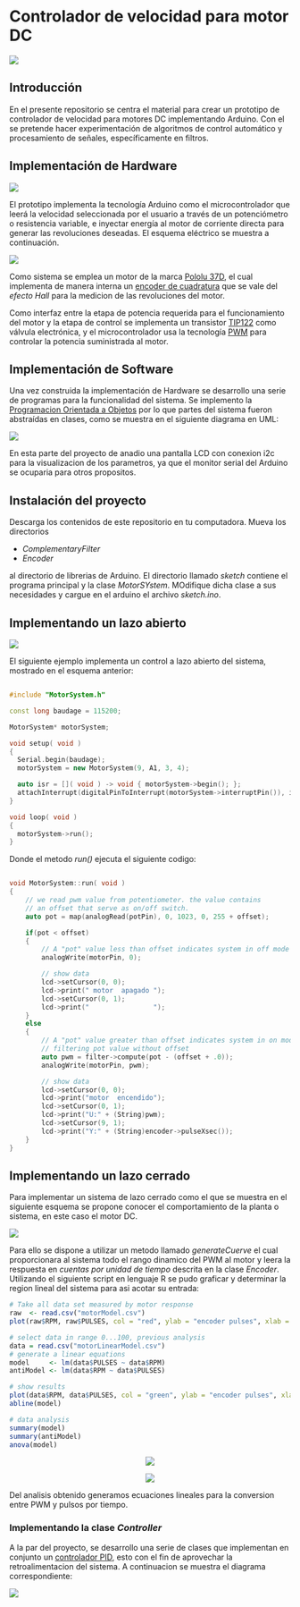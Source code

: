 # Controlador de velocidad para motor DC

![](https://github.com/NinoRataDeCMasMas/Controlador-de-velocidad-para-motor-DC/blob/master/schematics/prototype.jpg)

## Introducción
En el presente repositorio se centra el material para crear un prototipo de controlador de velocidad para motores DC implementando Arduino. Con el se pretende hacer experimentación de algoritmos de control automático y procesamiento de señales, específicamente en filtros.

## Implementación de Hardware

![](https://github.com/NinoRataDeCMasMas/Controlador-de-velocidad-para-motor-DC/blob/master/schematics/schematic.png)

El prototipo implementa la tecnología Arduino como el microcontrolador que leerá la velocidad seleccionada por el usuario a través de un potenciómetro o resistencia variable, e inyectar energía al motor de corriente directa para generar las revoluciones deseadas. El esquema eléctrico se muestra a continuación.

![](https://github.com/NinoRataDeCMasMas/Controlador-de-velocidad-para-motor-DC/blob/master/schematics/diagram.png)

Como sistema se emplea un motor de la marca [Pololu 37D](https://www.pololu.com/category/116/37d-mm-metal-gearmotors), el cual implementa de manera interna un [encoder de cuadratura](https://www.puntoflotante.net/FUNCIONAMIENTO-ENCODER-CUADRATURA-EFECTO-HALL.htm) que se vale del _efecto Hall_ para la medicion de las revoluciones del motor.

Como interfaz entre la etapa de potencia requerida para el funcionamiento del motor y la etapa de control se implementa un transistor [TIP122](https://www.onsemi.com/pub/Collateral/TIP120-D.PDF) como válvula electrónica, y el microcontrolador usa la tecnología [PWM](https://es.wikipedia.org/wiki/Modulaci%C3%B3n_por_ancho_de_pulsos) para controlar la potencia suministrada al motor.

## Implementación de Software

Una vez construida la implementación de Hardware se desarrollo una serie de programas para la funcionalidad del sistema. Se implemento la [Programacion Orientada a Objetos](https://es.wikipedia.org/wiki/Programaci%C3%B3n_orientada_a_objetos) por lo que partes del sistema fueron abstraídas en clases, como se muestra en el siguiente diagrama en UML:

![](https://github.com/NinoRataDeCMasMas/Controlador-de-velocidad-para-motor-DC/blob/master/schematics/motorSystemClass.png)

En esta parte del proyecto de anadio una pantalla LCD con conexion i2c para la visualizacion de los parametros, ya que el monitor serial del Arduino se ocuparia para otros propositos.

## Instalación del proyecto
Descarga los contenidos de este repositorio en tu computadora. Mueva los directorios
 * _ComplementaryFilter_
 * _Encoder_

al directorio de librerias de Arduino. El directorio llamado _sketch_ contiene el programa principal y la clase _MotorSYstem_. MOdifique dicha clase a sus necesidades y cargue en el arduino el archivo _sketch.ino_. 

## Implementando un lazo abierto

![](https://github.com/NinoRataDeCMasMas/Controlador-de-velocidad-para-motor-DC/blob/master/schematics/system.png)

El siguiente ejemplo implementa un control a lazo abierto del sistema, mostrado en el esquema anterior:

```C++

#include "MotorSystem.h"

const long baudage = 115200;

MotorSystem* motorSystem;

void setup( void )
{
  Serial.begin(baudage);
  motorSystem = new MotorSystem(9, A1, 3, 4);

  auto isr = []( void ) -> void { motorSystem->begin(); };
  attachInterrupt(digitalPinToInterrupt(motorSystem->interruptPin()), isr, CHANGE);
}

void loop( void )
{
  motorSystem->run();
}
```
Donde el metodo _run()_ ejecuta el siguiente codigo:

```C++

void MotorSystem::run( void )
{
	// we read pwm value from potentiometer. the value contains
	// an offset that serve as on/off switch.
	auto pot = map(analogRead(potPin), 0, 1023, 0, 255 + offset);

	if(pot < offset)
	{
		// A "pot" value less than offset indicates system in off mode
		analogWrite(motorPin, 0);

		// show data
		lcd->setCursor(0, 0);
		lcd->print(" motor  apagado ");
		lcd->setCursor(0, 1);
		lcd->print("                ");     
	}
	else
	{
		// A "pot" value greater than offset indicates system in on mode.
		// filtering pot value without offset    
		auto pwm = filter->compute(pot - (offset + .0));  
		analogWrite(motorPin, pwm);

		// show data
		lcd->setCursor(0, 0);
		lcd->print("motor  encendido");  
		lcd->setCursor(0, 1);
		lcd->print("U:" + (String)pwm);
		lcd->setCursor(9, 1);
		lcd->print("Y:" + (String)encoder->pulseXsec());    
	}
}
```

## Implementando un lazo cerrado
Para implementar un sistema de lazo cerrado como el que se muestra en el siguiente esquema se propone conocer el comportamiento de la planta o sistema, en este caso el motor DC. 

![](https://github.com/NinoRataDeCMasMas/Controlador-de-velocidad-para-motor-DC/blob/master/schematics/systemRetro.png)

Para ello se dispone a utilizar un metodo llamado _generateCuerve_ el cual proporcionara al sistema todo el rango dinamico del PWM al motor y leera la respuesta en _cuentas por unidad de tiempo_ descrita en la clase _Encoder_. Utilizando el siguiente script en lenguaje R se pudo graficar y determinar la region lineal del sistema para asi acotar su entrada:

```R
# Take all data set measured by motor response
raw  <- read.csv("motorModel.csv")
plot(raw$RPM, raw$PULSES, col = "red", ylab = "encoder pulses", xlab = "pwm signal")

# select data in range 0...100, previous analysis
data = read.csv("motorLinearModel.csv")
# generate a linear equations 
model     <- lm(data$PULSES ~ data$RPM)
antiModel <- lm(data$RPM ~ data$PULSES)

# show results
plot(data$RPM, data$PULSES, col = "green", ylab = "encoder pulses", xlab = "pwm signal")
abline(model)

# data analysis
summary(model)
summary(antiModel)
anova(model)
```

<p align="center">
  <img src="https://github.com/NinoRataDeCMasMas/Controlador-de-velocidad-para-motor-DC/blob/master/schematics/motorResponse.png">
</p>

<p align="center">
  <img src="https://github.com/NinoRataDeCMasMas/Controlador-de-velocidad-para-motor-DC/blob/master/schematics/linearRegion.png">
</p>

Del analisis obtenido generamos ecuaciones lineales para la conversion entre PWM y pulsos por tiempo.

### Implementando la clase _Controller_

A la par del proyecto, se desarrollo una serie de clases que implementan en conjunto un [controlador PID](https://es.wikipedia.org/wiki/Controlador_PID), esto con el fin de aprovechar la retroalimentacion del sistema. A continuacion se muestra el diagrama correspondiente:

![](https://github.com/NinoRataDeCMasMas/Controlador-de-velocidad-para-motor-DC/blob/master/schematics/PIDClass.png)


